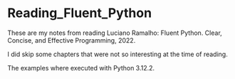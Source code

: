 # Reading_Fluent_Python

These are my notes from reading Luciano Ramalho: Fluent Python. Clear, Concise, and Effective Programming, 2022.

I did skip some chapters that were not so interesting at the time of reading.

The examples where executed with Python 3.12.2.